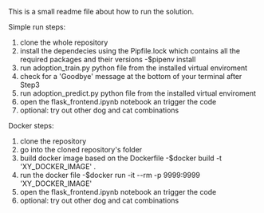 This is a small readme file about how to run the solution.

Simple run steps:
1. clone the whole repository
2. install the dependecies using the Pipfile.lock which contains all the required packages and their versions
    -$pipenv install
3. run adoption_train.py python file from the installed virtual enviroment 
4. check for a 'Goodbye' message at the bottom of your terminal after Step3
5. run adoption_predict.py python file from the installed virtual enviroment
6. open the flask_frontend.ipynb notebook an trigger the code
7. optional: try out other dog and cat combinations

Docker steps:
1. clone the repository
2. go into the cloned repository's folder
2. build docker image based on the Dockerfile
     -$docker build -t 'XY_DOCKER_IMAGE' .
3. run the docker file
    -$docker run -it --rm -p 9999:9999 'XY_DOCKER_IMAGE'
4. open the flask_frontend.ipynb notebook an trigger the code
5. optional: try out other dog and cat combinations
